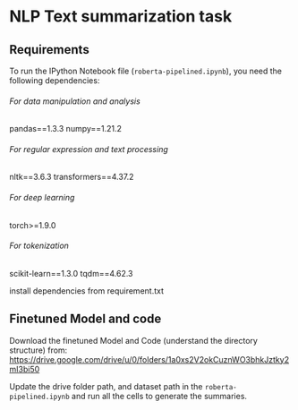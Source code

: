 # NLP Text summarization task

## Requirements

To run the IPython Notebook file (`roberta-pipelined.ipynb`), you need the following dependencies:
###### For data manipulation and analysis
pandas==1.3.3
numpy==1.21.2

###### For regular expression and text processing
nltk==3.6.3
transformers==4.37.2

###### For deep learning
torch>=1.9.0

###### For tokenization
scikit-learn==1.3.0
tqdm==4.62.3

install dependencies from requirement.txt

## Finetuned Model and code

Download the finetuned Model and Code (understand the directory structure) from: 
https://drive.google.com/drive/u/0/folders/1a0xs2V2okCuznWO3bhkJztky2mI3bi50

Update the drive folder path, and dataset path in the `roberta-pipelined.ipynb` and run all the cells to generate the summaries.



